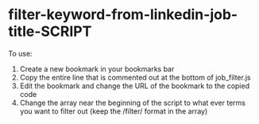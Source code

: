 # filter-keyword-from-linkedin-job-title-SCRIPT

To use:
1. Create a new bookmark in your bookmarks bar
2. Copy the entire line that is commented out at the bottom of job_filter.js
3. Edit the bookmark and change the URL of the bookmark to the copied code
4. Change the array near the beginning of the script to what ever terms you want to filter out (keep the /filter/ format in the array)
